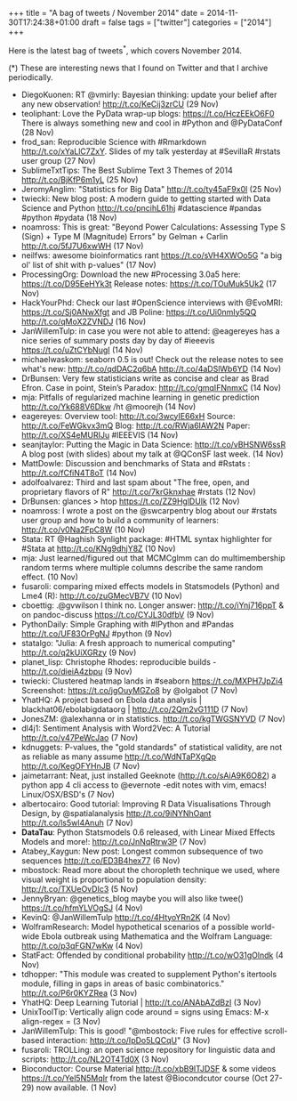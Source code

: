 +++
title = "A bag of tweets / November 2014"
date = 2014-11-30T17:24:38+01:00
draft = false
tags = ["twitter"]
categories = ["2014"]
+++

Here is the latest bag of tweets<sup>\*</sup>, which covers November 2014.

<!--more-->

(\*) These are interesting news that I found on Twitter and that I archive periodically.

- DiegoKuonen: RT @vmirly: Bayesian thinking: update your belief after any new observation! <http://t.co/KeCij3zrCU> (29 Nov)
- teoliphant: Love the PyData wrap-up blogs: <https://t.co/HczEEkO6F0> There is always something new and cool in #Python and @PyDataConf (28 Nov)
- frod_san: Reproducible Science with #Rmarkdown <http://t.co/xYaLlC7ZxY>. Slides of my talk yesterday at #SevillaR #rstats user group (27 Nov)
- SublimeTxtTips: The Best Sublime Text 3 Themes of 2014 <http://t.co/BjKfP6m1yL> (25 Nov)
- JeromyAnglim: "Statistics for Big Data" <http://t.co/ty45aF9x0l> (25 Nov)
- twiecki: New blog post: A modern guide to getting started with Data Science and Python <http://t.co/pncihL61hj> #datascience #pandas #python #pydata (18 Nov)
- noamross: This is great: "Beyond Power Calculations: Assessing Type S (Sign) + Type M (Magnitude) Errors" by Gelman + Carlin <http://t.co/5fJ7U6xwWH> (17 Nov)
- neilfws: awesome bioinformatics rant <https://t.co/sVH4XWOo5G> "a big ol' list of shit with p-values" (17 Nov)
- ProcessingOrg: Download the new #Processing 3.0a5 here: <https://t.co/D95EeHYk3t> Release notes: <https://t.co/TOuMuk5Uk2> (17 Nov)
- HackYourPhd: Check our last #OpenScience interviews with @EvoMRI: <https://t.co/Sj0ANwXfgt> and JB Poline: <https://t.co/Ui0nmIy5QQ> <http://t.co/qMoX2ZVNDJ> (16 Nov)
- JanWillemTulp: in case you were not able to attend: @eagereyes has a nice series of summary posts day by day of #ieeevis <https://t.co/uZtCYbNugI> (14 Nov)
- michaelwaskom: seaborn 0.5 is out! Check out the release notes to see what's new: <http://t.co/qdDAC2q6bA> <http://t.co/4aDSlWb6YD> (14 Nov)
- DrBunsen: Very few statisticians write as concise and clear as Brad Efron. Case in point, Stein’s Paradox: <http://t.co/gmqIFNnmxC> (14 Nov)
- mja: Pitfalls of regularized machine learning in genetic prediction <http://t.co/Yk688V6Dkw> /ht @moorejh (14 Nov)
- eagereyes: Overview tool: <http://t.co/3wcyIE66xH> Source: <http://t.co/FeWGkvx3mQ> Blog: <http://t.co/RWja6IAW2N> Paper: <http://t.co/XS4eMURIJu> #IEEEVIS (14 Nov)
- seanjtaylor: Putting the Magic in Data Science: <http://t.co/vBHSNW6ssR> A blog post (with slides) about my talk at @QConSF last week. (14 Nov)
- MattDowle: Discussion and benchmarks of Stata and #Rstats : <http://t.co/fCfiN4T8oT> (14 Nov)
- adolfoalvarez: Third and last spam about "The free, open, and proprietary flavors of R" <http://t.co/7krGknxhae> #rstats (12 Nov)
- DrBunsen: glances > htop <https://t.co/ZZ9HglDUlk> (12 Nov)
- noamross: I wrote a post on the @swcarpentry blog about our #rstats user group and how to build a community of learners: <http://t.co/v0Na2FpC8W> (10 Nov)
- Stata: RT @Haghish Synlight package: #HTML syntax highlighter for #Stata at <http://t.co/KNg9dhjY8Z> (10 Nov)
- mja: Just learned/figured out that MCMCglmm can do multimembership random terms where multiple columns describe the same random effect. (10 Nov)
- fusaroli: comparing mixed effects models in Statsmodels (Python) and Lme4 (R): <http://t.co/zuGMecVB7V> (10 Nov)
- cboettig: .@gvwilson I think no. Longer answer: <http://t.co/iYnj716ppT> & on pandoc-discuss <https://t.co/CYJL30dfbV> (9 Nov)
- PythonDaily: Simple Graphing with #IPython and #Pandas <http://t.co/UF83OrPgNJ> #python (9 Nov)
- statalgo: "Julia: A fresh approach to numerical computing" <http://t.co/q2kUiXGRzy> (9 Nov)
- planet_lisp: Christophe Rhodes: reproducible builds - <http://t.co/dieiA4zbpu> (9 Nov)
- twiecki: Clustered heatmap lands in #seaborn <https://t.co/MXPH7JpZi4> Screenshot: <https://t.co/jgOuyMGZo8> by @olgabot (7 Nov)
- YhatHQ: A project based on Ebola data analysis | blackhat06/ebolabigdataorg | <http://t.co/2Qm2vG111D> (7 Nov)
- JonesZM: @alexhanna or in statistics. <http://t.co/kgTWGSNYVD> (7 Nov)
- dl4j1: Sentiment Analysis with Word2Vec: A Tutorial <http://t.co/v47PeWcJao> (7 Nov)
- kdnuggets: P-values, the "gold standards" of statistical validity, are not as reliable as many assume <http://t.co/WdNTaPXgQp> <http://t.co/KegOFYHnJB> (7 Nov)
- jaimetarrant: Neat, just installed Geeknote (<http://t.co/sAiA9K6O82>) a python app 4 cli access to @evernote -edit notes with vim, emacs! Linux/OSX/BSD's (7 Nov)
- albertocairo: Good tutorial: Improving R Data Visualisations Through Design, by @spatialanalysis <http://t.co/9iNYNhOant> <http://t.co/ls5wl4Anuh> (7 Nov)
- **DataTau**: Python Statsmodels 0.6 released, with Linear Mixed Effects Models and more!: <http://t.co/JnNqRtrw3P> (7 Nov)
- Atabey_Kaygun: New post: Longest common subsequence of two sequences <http://t.co/ED3B4hex77> (6 Nov)
- mbostock: Read more about the choropleth technique we used, where visual weight is proportional to population density: <http://t.co/TXUeOvDIc3> (5 Nov)
- JennyBryan: @genetics_blog maybe you will also like twee() <https://t.co/hfmYLVOgSJ> (4 Nov)
- KevinQ: @JanWillemTulp <http://t.co/4HtyoYRn2K> (4 Nov)
- WolframResearch: Model hypothetical scenarios of a possible world-wide Ebola outbreak using Mathematica and the Wolfram Language: <http://t.co/p3qFGN7wKw> (4 Nov)
- StatFact: Offended by conditional probability <http://t.co/wO31gOlndk> (4 Nov)
- tdhopper: "This module was created to supplement Python's itertools module, filling in gaps in areas of basic combinatorics." <http://t.co/P6r0KYZRea> (3 Nov)
- YhatHQ: Deep Learning Tutorial | <http://t.co/ANAbAZdBzI> (3 Nov)
- UnixToolTip: Vertically align code around = signs using Emacs: M-x align-regex = (3 Nov)
- JanWillemTulp: This is good! "@mbostock: Five rules for effective scroll-based interaction: <http://t.co/IpDo5LQCqU>" (3 Nov)
- fusaroli: TROLLing: an open science repository for linguistic data and scripts: <http://t.co/NL2OT4Td0X> (3 Nov)
- Bioconductor: Course Material <http://t.co/xbB9ITJDSF> & some videos <https://t.co/Yel5N5MqIr> from the latest @Biocondcutor course (Oct 27-29) now available. (1 Nov)
